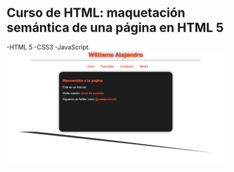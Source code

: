 # Curso de HTML: maquetación semántica de una página en HTML 5
-HTML 5 
-CSS3 
-JavaScript.
![Alt text](https://github.com/walejandromt/webStyle1/blob/master/img.png "View")
